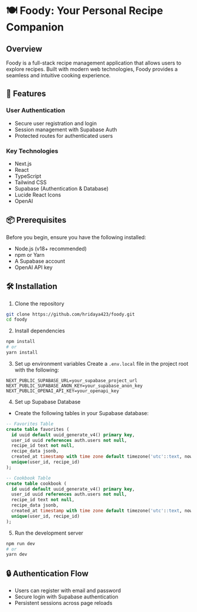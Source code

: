 # 🍽️ Foody: Your Personal Recipe Companion

## Overview

Foody is a full-stack recipe management application that allows users to explore recipes. Built with modern web technologies, Foody provides a seamless and intuitive cooking experience.

## 🚀 Features

### User Authentication
- Secure user registration and login
- Session management with Supabase Auth
- Protected routes for authenticated users


### Key Technologies
- Next.js
- React
- TypeScript
- Tailwind CSS
- Supabase (Authentication & Database)
- Lucide React Icons
- OpenAI

## 📦 Prerequisites

Before you begin, ensure you have the following installed:
- Node.js (v18+ recommended)
- npm or Yarn
- A Supabase account
- OpenAI API key

## 🛠️ Installation

1. Clone the repository
```bash
git clone https://github.com/hridaya423/foody.git
cd foody
```

2. Install dependencies
```bash
npm install
# or
yarn install
```

3. Set up environment variables
Create a `.env.local` file in the project root with the following:
```
NEXT_PUBLIC_SUPABASE_URL=your_supabase_project_url
NEXT_PUBLIC_SUPABASE_ANON_KEY=your_supabase_anon_key
NEXT_PUBLIC_OPENAI_API_KEY=your_openapi_key
```

4. Set up Supabase Database
- Create the following tables in your Supabase database:

```sql
-- Favorites Table
create table favorites (
  id uuid default uuid_generate_v4() primary key,
  user_id uuid references auth.users not null,
  recipe_id text not null,
  recipe_data jsonb,
  created_at timestamp with time zone default timezone('utc'::text, now()) not null,
  unique(user_id, recipe_id)
);

-- Cookbook Table
create table cookbook (
  id uuid default uuid_generate_v4() primary key,
  user_id uuid references auth.users not null,
  recipe_id text not null,
  recipe_data jsonb,
  created_at timestamp with time zone default timezone('utc'::text, now()) not null,
  unique(user_id, recipe_id)
);
```

5. Run the development server
```bash
npm run dev
# or
yarn dev
```

## 🔒 Authentication Flow

- Users can register with email and password
- Secure login with Supabase authentication
- Persistent sessions across page reloads

